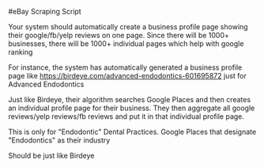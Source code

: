 #eBay Scraping Script

Your system should automatically create a business profile page  showing their google/fb/yelp reviews on one page. Since there will be 1000+ businesses, there will be 1000+ individual pages which help with google ranking

For instance, the system has automatically generated a business profile page like https://birdeye.com/advanced-endodontics-601695872   just for Advanced Endodontics

Just like Birdeye, their algorithm searches Google Places and then creates an individual profile page for their business. They then aggregate all google reviews/yelp reviews/fb reviews and put it in that individual profile page.

This is only for "Endodontic" Dental Practices. Google Places that designate "Endodontics" as their industry

Should be just like Birdeye
